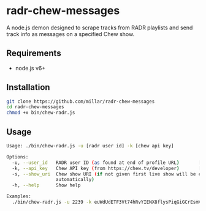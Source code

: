 radr-chew-messages
==================

A node.js demon designed to scrape tracks from RADR playlists and send track info as messages on a specified Chew show.

## Requirements
- node.js v6+

## Installation
```sh
git clone https://github.com/millar/radr-chew-messages
cd radr-chew-messages
chmod +x bin/chew-radr.js
```

## Usage
```sh
Usage: ./bin/chew-radr.js -u [radr user id] -k [chew api key]

Options:
  -u, --user_id   RADR user ID (as found at end of profile URL)       [required]
  -k, --api_key   Chew API key (from https://chew.tv/developer)       [required]
  -s, --show_uri  Chew show URI (if not given first live show will be chosen
                  automatically)
  -h, --help      Show help                                            [boolean]

Examples:
  ./bin/chew-radr.js -u 2239 -k euWdUdETF3Vt74hRvYIENX8flysPiqGiGCrEsmVI
```
